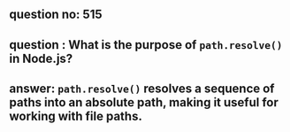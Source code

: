 
      
## question no: 515

## question : What is the purpose of `path.resolve()` in Node.js?

## answer: `path.resolve()` resolves a sequence of paths into an absolute path, making it useful for working with file paths.
      